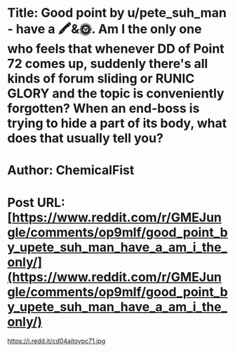 # Title: Good point by u/pete_suh_man - have a 🖍️&🌞. Am I the only one who feels that whenever DD of Point 72 comes up, suddenly there's all kinds of forum sliding or RUNIC GLORY and the topic is conveniently forgotten? When an end-boss is trying to hide a part of its body, what does that usually tell you?
# Author: ChemicalFist
# Post URL: [https://www.reddit.com/r/GMEJungle/comments/op9mlf/good_point_by_upete_suh_man_have_a_am_i_the_only/](https://www.reddit.com/r/GMEJungle/comments/op9mlf/good_point_by_upete_suh_man_have_a_am_i_the_only/)


https://i.redd.it/cd04ajtoypc71.jpg